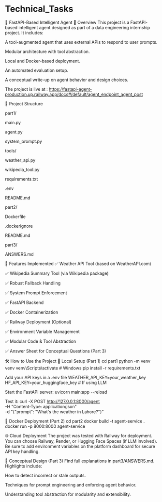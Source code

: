 # Technical_Tasks

🧠 FastAPI-Based Intelligent Agent
📌 Overview
This project is a FastAPI-based intelligent agent designed as part of a data engineering internship project. It includes:

A tool-augmented agent that uses external APIs to respond to user prompts.

Modular architecture with tool abstraction.

Local and Docker-based deployment.

An automated evaluation setup.

A conceptual write-up on agent behavior and design choices.

The project is live at : https://fastapi-agent-production.up.railway.app/docs#/default/agent_endpoint_agent_post

📁 Project Structure



part1/                


main.py             


agent.py             


system_prompt.py      


 tools/             


  weather_api.py


  wikipedia_tool.py

  
requirements.txt


.env                  


README.md             



part2/ 


Dockerfile


.dockerignore


README.md            

part3/


  ANSWERS.md            

🚀 Features Implemented
✅ Weather API Tool (based on WeatherAPI.com)

✅ Wikipedia Summary Tool (via Wikipedia package)

✅ Robust Fallback Handling

✅ System Prompt Enforcement

✅ FastAPI Backend

✅ Docker Containerization

✅ Railway Deployment (Optional)

✅ Environment Variable Management

✅ Modular Code & Tool Abstraction

✅ Answer Sheet for Conceptual Questions (Part 3)


🛠 How to Use the Project
🔧 Local Setup (Part 1)
cd part1
python -m venv venv
venv\Scripts\activate      # Windows
pip install -r requirements.txt

Add your API keys in a .env file
WEATHER_API_KEY=your_weather_key
HF_API_KEY=your_huggingface_key   # If using LLM

Start the FastAPI server:
uvicorn main:app --reload

Test it:
curl -X POST http://127.0.0.1:8000/agent \
  -H "Content-Type: application/json" \
  -d "{\"prompt\": \"What's the weather in Lahore?\"}"

🐳 Docker Deployment (Part 2)
cd part2
docker build -t agent-service .
docker run -p 8000:8000 agent-service


🌐 Cloud Deployment 
The project was tested with Railway for deployment. 
You can choose Railway, Render, or Hugging Face Spaces (if LLM involved). 
Be sure to add environment variables on the platform dashboard for secure API key handling.


📘 Conceptual Design (Part 3)
Find full explanations in part3/ANSWERS.md. Highlights include:

How to detect incorrect or stale outputs.

Techniques for prompt engineering and enforcing agent behavior.

Understanding tool abstraction for modularity and extensibility.



